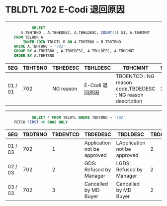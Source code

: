 # TBLDTL 702 E-Codi 退回原因 

---

```sql
            SELECT
       A.TBHTBNO , A.TBHEDESC, A.TBHLDESC, COUNT(1) S1, A.TBHCMNT
    FROM TBLHDR A
        INNER JOIN TBLDTL B ON A.TBHTBNO = B.TBDTBNO
    WHERE A.TBHTBNO = '702'
    GROUP BY A.TBHTBNO , A.TBHEDESC, A.TBHLDESC, A.TBHCMNT
    ORDER BY A.TBHTBNO

```

|SEQ|TBHTBNO|TBHEDESC|TBHLDESC|TBHCMNT|S1|
| -- | -- | -- | -- | -- | -- |
|01 / 01|702|NG reason |E-Codi 退回原因|TBDENTCD : NG reason code,TBDEDESC : NG reason description|3|


---


```sql
            SELECT * FROM TBLDTL WHERE TBDTBNO = '702'
    FETCH FIRST 40 ROWS ONLY

```

|SEQ|TBDTBNO|TBDENTCD|TBDEDESC|TBDLDESC|TBDACCES|TBDNUM1|TBDNUM2|TBDNUM3|TBDNUM4|TBDCHA1|TBDCHA2|TBDCHA3|TBDCHA4|TBDDAT1|TBDDAT2|TBDCRE|TBDUPD|TBDUSR|
| -- | -- | -- | -- | -- | -- | -- | -- | -- | -- | -- | -- | -- | -- | -- | -- | -- | -- | -- |
|01 / 03|702|1|Application not be approved|LApplication not be approved|2|0|1|1|1|1|1|1|1|null|null|2012-04-23 00:00:00.0|2013-08-22 20:48:35.0|WF-TEST|
|02 / 03|702|2|GDS: Refused by Manager|LGDS: Refused by Manager|2|1|1|1|1|1|1|1|1|null|null|2012-04-23 00:00:00.0|2013-08-22 20:48:35.0|WF-TEST|
|03 / 03|702|3|Cancelled by MD Buyer|Cancelled by MD Buyer|2|1|1|1|1|1|1|1|1|null|null|2019-07-17 13:49:28.0|2019-07-17 13:50:51.0|F000036143|

